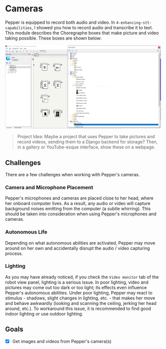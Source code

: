 # Cameras

Pepper is equipped to record both audio and video. In `4-enhancing-stt-capabilities`, I showed you how to record audio and transcribe it to text. This module describes the Choregraphe boxes that make picture and video taking possible. These boxes are shown below:

![Camera Boxes](img/ui-camera-boxes.PNG)

> Project Idea: Maybe a project that uses Pepper to take pictures and record videos, sending them to a Django backend for storage? Then, in a gallery or YouTube-esque interface, show these on a webpage.

## Challenges

There are a few challenges when working with Pepper's cameras.

### Camera and Microphone Placement

Pepper's microphones and cameras are placed close to her head, where her onboard computer lives. As a result, any audio or video will capture background noises emitting from the computer (a subtle whirring). This should be taken into consideration when using Pepper's microphones and cameras.

### Autonomous Life

Depending on what autonomous abilities are activated, Pepper may move around on her own and accidentally disrupt the audio / video capturing process.

### Lighting

As you may have already noticed, if you check the `Video monitor` tab of the robot view panel, lighting is a serious issue. In poor lighting, video and pictures may come out too dark or too light; its effects even influence Pepper's autonomous abilities. Under poor lighting, Pepper may react to stimulus - shadows, slight changes in lighting, etc. - that makes her move and behave awkwardly (looking and scanning the ceiling, jerking her head around, etc.). To workaround this issue, it is recommended to find good indoor lighting or use outdoor lighting.

## Goals

- [x] Get images and videos from Pepper's camera(s)
